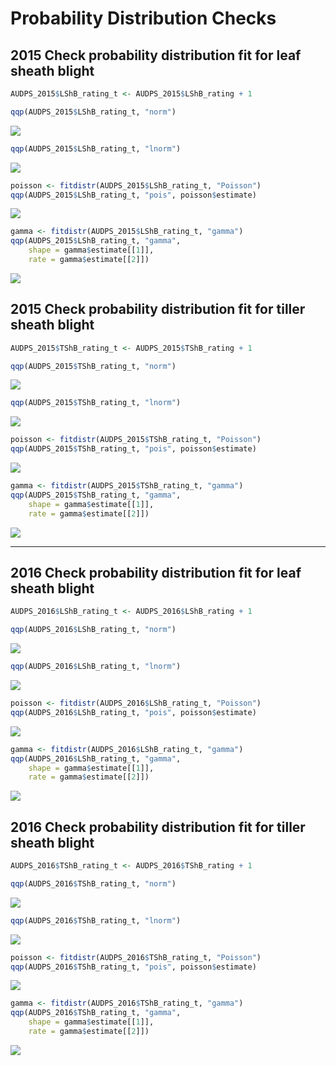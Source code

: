 Probability Distribution Checks
================

2015 Check probability distribution fit for leaf sheath blight
--------------------------------------------------------------

``` r
AUDPS_2015$LShB_rating_t <- AUDPS_2015$LShB_rating + 1

qqp(AUDPS_2015$LShB_rating_t, "norm")
```

![](Probability_distribution_checks_files/figure-markdown_github/unnamed-chunk-1-1.png)

``` r
qqp(AUDPS_2015$LShB_rating_t, "lnorm")
```

![](Probability_distribution_checks_files/figure-markdown_github/unnamed-chunk-1-2.png)

``` r
poisson <- fitdistr(AUDPS_2015$LShB_rating_t, "Poisson")
qqp(AUDPS_2015$LShB_rating_t, "pois", poisson$estimate)
```

![](Probability_distribution_checks_files/figure-markdown_github/unnamed-chunk-1-3.png)

``` r
gamma <- fitdistr(AUDPS_2015$LShB_rating_t, "gamma")
qqp(AUDPS_2015$LShB_rating_t, "gamma",
    shape = gamma$estimate[[1]], 
    rate = gamma$estimate[[2]])
```

![](Probability_distribution_checks_files/figure-markdown_github/unnamed-chunk-1-4.png)

2015 Check probability distribution fit for tiller sheath blight
----------------------------------------------------------------

``` r
AUDPS_2015$TShB_rating_t <- AUDPS_2015$TShB_rating + 1

qqp(AUDPS_2015$TShB_rating_t, "norm")
```

![](Probability_distribution_checks_files/figure-markdown_github/unnamed-chunk-2-1.png)

``` r
qqp(AUDPS_2015$TShB_rating_t, "lnorm")
```

![](Probability_distribution_checks_files/figure-markdown_github/unnamed-chunk-2-2.png)

``` r
poisson <- fitdistr(AUDPS_2015$TShB_rating_t, "Poisson")
qqp(AUDPS_2015$TShB_rating_t, "pois", poisson$estimate)
```

![](Probability_distribution_checks_files/figure-markdown_github/unnamed-chunk-2-3.png)

``` r
gamma <- fitdistr(AUDPS_2015$TShB_rating_t, "gamma")
qqp(AUDPS_2015$TShB_rating_t, "gamma",
    shape = gamma$estimate[[1]], 
    rate = gamma$estimate[[2]])
```

![](Probability_distribution_checks_files/figure-markdown_github/unnamed-chunk-2-4.png)

------------------------------------------------------------------------

2016 Check probability distribution fit for leaf sheath blight
--------------------------------------------------------------

``` r
AUDPS_2016$LShB_rating_t <- AUDPS_2016$LShB_rating + 1

qqp(AUDPS_2016$LShB_rating_t, "norm")
```

![](Probability_distribution_checks_files/figure-markdown_github/unnamed-chunk-3-1.png)

``` r
qqp(AUDPS_2016$LShB_rating_t, "lnorm")
```

![](Probability_distribution_checks_files/figure-markdown_github/unnamed-chunk-3-2.png)

``` r
poisson <- fitdistr(AUDPS_2016$LShB_rating_t, "Poisson")
qqp(AUDPS_2016$LShB_rating_t, "pois", poisson$estimate)
```

![](Probability_distribution_checks_files/figure-markdown_github/unnamed-chunk-3-3.png)

``` r
gamma <- fitdistr(AUDPS_2016$LShB_rating_t, "gamma")
qqp(AUDPS_2016$LShB_rating_t, "gamma",
    shape = gamma$estimate[[1]], 
    rate = gamma$estimate[[2]])
```

![](Probability_distribution_checks_files/figure-markdown_github/unnamed-chunk-3-4.png)

2016 Check probability distribution fit for tiller sheath blight
----------------------------------------------------------------

``` r
AUDPS_2016$TShB_rating_t <- AUDPS_2016$TShB_rating + 1

qqp(AUDPS_2016$TShB_rating_t, "norm")
```

![](Probability_distribution_checks_files/figure-markdown_github/unnamed-chunk-4-1.png)

``` r
qqp(AUDPS_2016$TShB_rating_t, "lnorm")
```

![](Probability_distribution_checks_files/figure-markdown_github/unnamed-chunk-4-2.png)

``` r
poisson <- fitdistr(AUDPS_2016$TShB_rating_t, "Poisson")
qqp(AUDPS_2016$TShB_rating_t, "pois", poisson$estimate)
```

![](Probability_distribution_checks_files/figure-markdown_github/unnamed-chunk-4-3.png)

``` r
gamma <- fitdistr(AUDPS_2016$TShB_rating_t, "gamma")
qqp(AUDPS_2016$TShB_rating_t, "gamma",
    shape = gamma$estimate[[1]], 
    rate = gamma$estimate[[2]])
```

![](Probability_distribution_checks_files/figure-markdown_github/unnamed-chunk-4-4.png)
